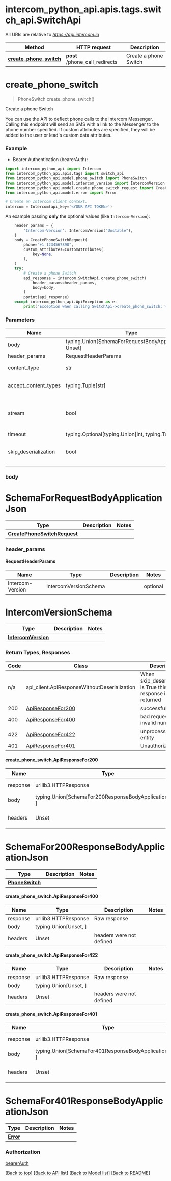 <a name="__pageTop"></a>
# intercom_python_api.apis.tags.switch_api.SwitchApi

All URIs are relative to *https://api.intercom.io*

Method | HTTP request | Description
------------- | ------------- | -------------
[**create_phone_switch**](#create_phone_switch) | **post** /phone_call_redirects | Create a phone Switch

# **create_phone_switch**
<a name="create_phone_switch"></a>
> PhoneSwitch create_phone_switch()

Create a phone Switch

You can use the API to deflect phone calls to the Intercom Messenger. Calling this endpoint will send an SMS with a link to the Messenger to the phone number specified.  If custom attributes are specified, they will be added to the user or lead's custom data attributes. 

### Example

* Bearer Authentication (bearerAuth):

```python
import intercom_python_api import Intercom
from intercom_python_api.apis.tags import switch_api
from intercom_python_api.model.phone_switch import PhoneSwitch
from intercom_python_api.model.intercom_version import IntercomVersion
from intercom_python_api.model.create_phone_switch_request import CreatePhoneSwitchRequest
from intercom_python_api.model.error import Error

# Create an Intercom client context.
intercom = Intercom(api_key='<YOUR API TOKEN>')

```

An example passing **only** the optional values (like `Intercom-Version`):

```python
    header_params = {
        'Intercom-Version': IntercomVersion("Unstable"),
    }
    body = CreatePhoneSwitchRequest(
        phone="+1 1234567890",
        custom_attributes=CustomAttributes(
            key=None,
        ),
    )
    try:
        # Create a phone Switch
        api_response = intercom.SwitchApi.create_phone_switch(
            header_params=header_params,
            body=body,
        )
        pprint(api_response)
    except intercom_python_api.ApiException as e:
        print("Exception when calling SwitchApi->create_phone_switch: %s\n" % e)

```
### Parameters

Name | Type | Description  | Notes
------------- | ------------- | ------------- | -------------
body | typing.Union[SchemaForRequestBodyApplicationJson, Unset] | optional, default is unset |
header_params | RequestHeaderParams | |
content_type | str | optional, default is 'application/json' | Selects the schema and serialization of the request body
accept_content_types | typing.Tuple[str] | default is ('application/json', ) | Tells the server the content type(s) that are accepted by the client
stream | bool | default is False | if True then the response.content will be streamed and loaded from a file like object. When downloading a file, set this to True to force the code to deserialize the content to a FileSchema file
timeout | typing.Optional[typing.Union[int, typing.Tuple]] | default is None | the timeout used by the rest client
skip_deserialization | bool | default is False | when True, headers and body will be unset and an instance of api_client.ApiResponseWithoutDeserialization will be returned

### body

# SchemaForRequestBodyApplicationJson
Type | Description  | Notes
------------- | ------------- | -------------
[**CreatePhoneSwitchRequest**](../../models/CreatePhoneSwitchRequest.md) |  | 


### header_params
#### RequestHeaderParams

Name | Type | Description  | Notes
------------- | ------------- | ------------- | -------------
Intercom-Version | IntercomVersionSchema | | optional

# IntercomVersionSchema
Type | Description  | Notes
------------- | ------------- | -------------
[**IntercomVersion**](../../models/IntercomVersion.md) |  | 


### Return Types, Responses

Code | Class | Description
------------- | ------------- | -------------
n/a | api_client.ApiResponseWithoutDeserialization | When skip_deserialization is True this response is returned
200 | [ApiResponseFor200](#create_phone_switch.ApiResponseFor200) | successful
400 | [ApiResponseFor400](#create_phone_switch.ApiResponseFor400) | bad request - invalid number
422 | [ApiResponseFor422](#create_phone_switch.ApiResponseFor422) | unprocessable entity
401 | [ApiResponseFor401](#create_phone_switch.ApiResponseFor401) | Unauthorized

#### create_phone_switch.ApiResponseFor200
Name | Type | Description  | Notes
------------- | ------------- | ------------- | -------------
response | urllib3.HTTPResponse | Raw response |
body | typing.Union[SchemaFor200ResponseBodyApplicationJson, ] |  |
headers | Unset | headers were not defined |

# SchemaFor200ResponseBodyApplicationJson
Type | Description  | Notes
------------- | ------------- | -------------
[**PhoneSwitch**](../../models/PhoneSwitch.md) |  | 


#### create_phone_switch.ApiResponseFor400
Name | Type | Description  | Notes
------------- | ------------- | ------------- | -------------
response | urllib3.HTTPResponse | Raw response |
body | typing.Union[Unset, ] |  |
headers | Unset | headers were not defined |

#### create_phone_switch.ApiResponseFor422
Name | Type | Description  | Notes
------------- | ------------- | ------------- | -------------
response | urllib3.HTTPResponse | Raw response |
body | typing.Union[Unset, ] |  |
headers | Unset | headers were not defined |

#### create_phone_switch.ApiResponseFor401
Name | Type | Description  | Notes
------------- | ------------- | ------------- | -------------
response | urllib3.HTTPResponse | Raw response |
body | typing.Union[SchemaFor401ResponseBodyApplicationJson, ] |  |
headers | Unset | headers were not defined |

# SchemaFor401ResponseBodyApplicationJson
Type | Description  | Notes
------------- | ------------- | -------------
[**Error**](../../models/Error.md) |  | 


### Authorization

[bearerAuth](../../../README.md#bearerAuth)

[[Back to top]](#__pageTop) [[Back to API list]](../../../README.md#documentation-for-api-endpoints) [[Back to Model list]](../../../README.md#documentation-for-models) [[Back to README]](../../../README.md)

